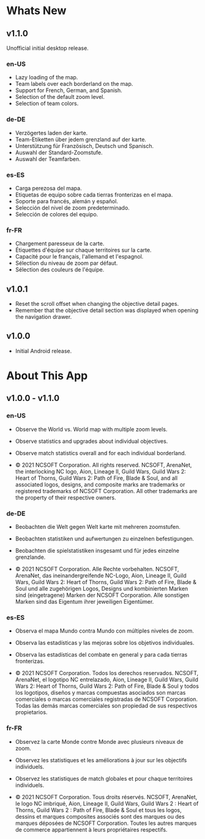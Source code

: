 # Whats New

## v1.1.0
Unofficial initial desktop release.

### en-US
* Lazy loading of the map.
* Team labels over each borderland on the map.
* Support for French, German, and Spanish.
* Selection of the default zoom level.
* Selection of team colors.

### de-DE
* Verzögertes laden der karte.
* Team-Etiketten über jedem grenzland auf der karte.
* Unterstützung für Französisch, Deutsch und Spanisch.
* Auswahl der Standard-Zoomstufe.
* Auswahl der Teamfarben.

### es-ES
* Carga perezosa del mapa.
* Etiquetas de equipo sobre cada tierras fronterizas en el mapa.
* Soporte para francés, alemán y español.
* Selección del nivel de zoom predeterminado.
* Selección de colores del equipo.

### fr-FR
* Chargement paresseux de la carte.
* Étiquettes d'équipe sur chaque territoires sur la carte.
* Capacité pour le français, l'allemand et l'espagnol.
* Sélection du niveau de zoom par défaut.
* Sélection des couleurs de l'équipe.

## v1.0.1
* Reset the scroll offset when changing the objective detail pages.
* Remember that the objective detail section was displayed when opening the navigation drawer.

## v1.0.0
* Initial Android release.

# About This App

## v1.0.0 - v1.1.0

### en-US
* Observe the World vs. World map with multiple zoom levels.
* Observe statistics and upgrades about individual objectives.
* Observe match statistics overall and for each individual borderland.

* © 2021 NCSOFT Corporation. All rights reserved. NCSOFT, ArenaNet, the interlocking NC logo, Aion, Lineage II, Guild Wars, Guild Wars 2: Heart of Thorns, Guild Wars 2: Path of Fire, Blade & Soul, and all associated logos, designs, and composite marks are trademarks or registered trademarks of NCSOFT Corporation. All other trademarks are the property of their respective owners.

### de-DE
* Beobachten die Welt gegen Welt karte mit mehreren zoomstufen.
* Beobachten statistiken und aufwertungen zu einzelnen befestigungen.
* Beobachten die spielstatistiken insgesamt und für jedes einzelne grenzlande.

* © 2021 NCSOFT Corporation. Alle Rechte vorbehalten. NCSOFT, ArenaNet, das ineinandergreifende NC-Logo, Aion, Lineage II, Guild Wars, Guild Wars 2: Heart of Thorns, Guild Wars 2: Path of Fire, Blade &amp; Soul und alle zugehörigen Logos, Designs und kombinierten Marken sind (eingetragene) Marken der NCSOFT Corporation. Alle sonstigen Marken sind das Eigentum ihrer jeweiligen Eigentümer.

### es-ES
* Observa el mapa Mundo contra Mundo con múltiples niveles de zoom.
* Observa las estadísticas y las mejoras sobre los objetivos individuales.
* Observa las estadísticas del combate en general y para cada tierras fronterizas.

* © 2021 NCSOFT Corporation. Todos los derechos reservados. NCSOFT, ArenaNet, el logotipo NC entrelazado, Aion, Lineage II, Guild Wars, Guild Wars 2: Heart of Thorns, Guild Wars 2: Path of Fire, Blade &amp; Soul y todos los logotipos, diseños y marcas compuestas asociados son marcas comerciales o marcas comerciales registradas de NCSOFT Corporation. Todas las demás marcas comerciales son propiedad de sus respectivos propietarios.

### fr-FR
* Observez la carte Monde contre Monde avec plusieurs niveaux de zoom.
* Observez les statistiques et les améliorations à jour sur les objectifs individuels.
* Observez les statistiques de match globales et pour chaque territoires individuels.

* © 2021 NCSOFT Corporation. Tous droits réservés. NCSOFT, ArenaNet, le logo NC imbriqué, Aion, Lineage II, Guild Wars, Guild Wars 2 : Heart of Thorns, Guild Wars 2 : Path of Fire, Blade &amp; Soul et tous les logos, dessins et marques composites associés sont des marques ou des marques déposées de NCSOFT Corporation. Toutes les autres marques de commerce appartiennent à leurs propriétaires respectifs.
